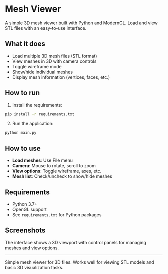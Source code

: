 # Mesh Viewer

A simple 3D mesh viewer built with Python and ModernGL. Load and view STL files with an easy-to-use interface.

## What it does

- Load multiple 3D mesh files (STL format)
- View meshes in 3D with camera controls
- Toggle wireframe mode
- Show/hide individual meshes
- Display mesh information (vertices, faces, etc.)

## How to run

1. Install the requirements:
```bash
pip install -r requirements.txt
```

2. Run the application:
```bash
python main.py
```

## How to use

- **Load meshes**: Use File menu
- **Camera**: Mouse to rotate, scroll to zoom
- **View options**: Toggle wireframe, axes, etc.
- **Mesh list**: Check/uncheck to show/hide meshes

## Requirements

- Python 3.7+
- OpenGL support
- See `requirements.txt` for Python packages

## Screenshots

The interface shows a 3D viewport with control panels for managing meshes and view options.

---

Simple mesh viewer for 3D files. Works well for viewing STL models and basic 3D visualization tasks.